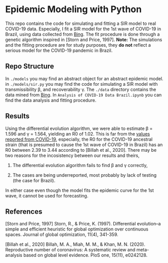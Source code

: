 # Epidemic Modeling with Python

This repo contains the code for simulating and fitting a SIR model to real COVID-19 data. Especially, I fit a SIR model
for the 1st wave of COVID-19 in Brazil, using data collected from [Bing](https://github.com/microsoft/Bing-COVID-19-Data). The fit procedure is
done through a genetic algorithm inspired in [Storn and Price, 1997]. __Note:__ The simulations and the fitting procedure are for study purposes, they __do not__ reflect a serious model for the COVID-19 pandemic in Brazil.

## Repo Structure

In ```./models``` you may find an abstract object for an abstract epidemic model. in ```./models/sir.py``` you may find
the code for simulating a SIR model with transmissibility β, and recoverability γ. The ```./data``` directory contains
the data mined from [Bing](https://github.com/microsoft/Bing-COVID-19-Data). In ```Analysis of COVID-19 Data Brazil.ipynb```
you can find the data analysis and fitting procedure.

## Results

Using the differential evolution algorithm, we were able to estimate β = 1.596 and γ = 1.564, yielding an R0 of 1.02. This
is far from the [values reported from COVID-19](https://en.wikipedia.org/wiki/Basic_reproduction_number), especially, the R0
for the COVID-19 ancestral strain (that is presumed to cause the 1st wave of COVID-19 in Brazil) has an R0 between 2.39 to 3.44 according
to [Billah et al., 2020]. There may be two reasons for the incosistency between our results and theirs,

1. The differential evolution algorithm fails to find β and γ correctly,

2. The cases are being underreported, most probably by lack of testing (the case for Brazil).

In either case even though the model fits the epidemic curve for the 1st wave, it cannot be used for forecasting.

## References

[Storn and Price, 1997] Storn, R., & Price, K. (1997). Differential evolution–a simple and efficient heuristic for global optimization over continuous spaces. Journal of global optimization, 11(4), 341-359.

[Billah et al., 2020] Billah, M. A., Miah, M. M., & Khan, M. N. (2020). Reproductive number of coronavirus: A systematic review and meta-analysis based on global level evidence. PloS one, 15(11), e0242128.
